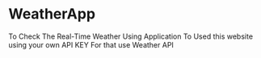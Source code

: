 # WeatherApp
To Check The Real-Time Weather Using Application
To Used this website using your own API KEY
For that use Weather API
#
[Link ]:(https://weathercheckssite.netlify.app/).
